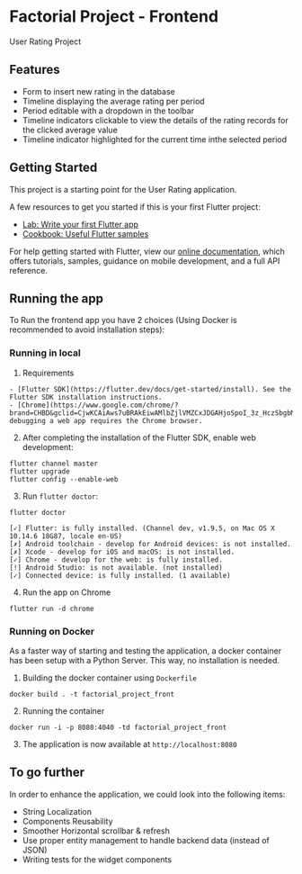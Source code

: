 # Factorial Project - Frontend

User Rating Project

## Features
- Form to insert new rating in the database
- Timeline displaying the average rating per period
- Period editable with a dropdown in the toolbar
- Timeline indicators clickable to view the details of the rating records for the clicked average value
- Timeline indicator highlighted for the current time inthe selected period

## Getting Started

This project is a starting point for the User Rating application.

A few resources to get you started if this is your first Flutter project:

- [Lab: Write your first Flutter app](https://flutter.dev/docs/get-started/codelab)
- [Cookbook: Useful Flutter samples](https://flutter.dev/docs/cookbook)

For help getting started with Flutter, view our
[online documentation](https://flutter.dev/docs), which offers tutorials,
samples, guidance on mobile development, and a full API reference.

## Running the app
To Run the frontend app you have 2 choices (Using Docker is recommended to avoid installation steps):

  ### Running in local

  1. Requirements

    - [Flutter SDK](https://flutter.dev/docs/get-started/install). See the Flutter SDK installation instructions.
    - [Chrome](https://www.google.com/chrome/?brand=CHBD&gclid=CjwKCAiAws7uBRAkEiwAMlbZjlVMZCxJDGAHjoSpoI_3z_HczSbgbMka5c9Z521R89cDoBM3zAluJRoCdCEQAvD_BwE&gclsrc=aw.ds); debugging a web app requires the Chrome browser.
    
  2. After completing the installation of the Flutter SDK, enable web development: 
  ```
  flutter channel master
  flutter upgrade
  flutter config --enable-web
  ```
  3. Run `flutter doctor`:
  ```
  flutter doctor

  [✓] Flutter: is fully installed. (Channel dev, v1.9.5, on Mac OS X 10.14.6 18G87, locale en-US)
  [✗] Android toolchain - develop for Android devices: is not installed.
  [✗] Xcode - develop for iOS and macOS: is not installed.
  [✓] Chrome - develop for the web: is fully installed.
  [!] Android Studio: is not available. (not installed)
  [✓] Connected device: is fully installed. (1 available)
  ```
  4. Run the app on Chrome
  ```
  flutter run -d chrome
  ```

  ### Running on Docker
  As a faster way of starting and testing the application, a docker container has been setup with a Python Server.
  This way, no installation is needed.

  1. Building the docker container using `Dockerfile`
  ```
  docker build . -t factorial_project_front
  ```
  2. Running the container
  ```
  docker run -i -p 8080:4040 -td factorial_project_front
  ```
  3. The application is now available at `http://localhost:8080`

## To go further
In order to enhance the application, we could look into the following items: 
- String Localization
- Components Reusability
- Smoother Horizontal scrollbar & refresh
- Use proper entity management to handle backend data (instead of JSON)
- Writing tests for the widget components
